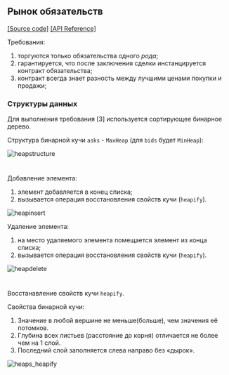 ## Рынок обязательств

[[Source code]](https://github.com/airalab/core/blob/master/contracts/market/LiabilityMarket.sol)
[[API Reference]](http://airalab.github.io/core/docs/docs/LiabilityMarket/)

Требования:

1. торгуются только обязательства одного *рода*;
2. гарантируется, что после заключения сделки инстанцируется контракт обязательства;
3. контракт всегда знает разность между лучшими ценами покупки и продажи;

### Структуры данных

Для выполнения требования [3] используется сортирующее бинарное дерево.

Структура бинарной кучи `asks` - `MaxHeap` (для `bids` будет `MinHeap`):

![heapstructure](https://cloud.githubusercontent.com/assets/786394/25269945/6a40d246-2687-11e7-8989-8546ba55b93f.png)

# 

Добавление элемента:

1. элемент добавляется в конец списка;
2. вызывается операция восстановления свойств кучи (`heapify`).

![heapinsert](https://cloud.githubusercontent.com/assets/786394/25270669/14cd37b6-268a-11e7-9fad-c0220869448a.png)

Удаление элемента:

1. на место удаляемого элемента помещается элемент из конца списка;
2. вызывается операция восстановления свойств кучи (`heapify`).

![heapdelete](https://cloud.githubusercontent.com/assets/786394/25270633/fd3f7294-2689-11e7-9576-21920366ef81.png)

# 

Восстанавление свойств кучи `heapify`.

Свойства бинарной кучи:

1. Значение в любой вершине не меньше(больше), чем значения её потомков.
2. Глубина всех листьев (расстояние до корня) отличается не более чем на 1 слой.
3. Последний слой заполняется слева направо без «дырок».

![heaps_heapify](https://cloud.githubusercontent.com/assets/786394/25270153/3aad0792-2688-11e7-88c0-ce183ad7cada.png)

